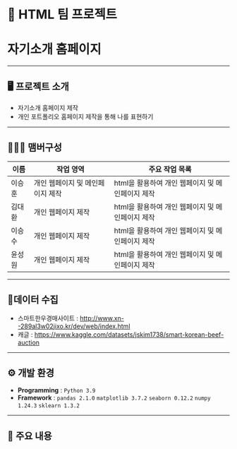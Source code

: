 # 🚩 HTML 팀 프로젝트
# **자기소개 홈페이지**
----------------------------------------------------------

## 🖥️ 프로젝트 소개
- 자기소개 홈페이지 제작
- 개인 포트폴리오 홈페이지 제작을 통해 나를 표현하기
----------------------------------------------------------


## 🧑‍🤝‍🧑 맴버구성

| 이름 | 작업 영역 | 주요 작업 목록 |
|---|---|---|
| 이승훈  | 개인 웹페이지 및 메인페이지 제작 | html을 활용하여 개인 웹페이지 및 메인페이지 제작 |
| 김대환  | 개인 웹페이지 제작 | html을 활용하여 개인 웹페이지 및 메인페이지 제작 | 
| 이승수  | 개인 웹페이지 제작 | html을 활용하여 개인 웹페이지 및 메인페이지 제작 |
| 윤성원  | 개인 웹페이지 제작 | html을 활용하여 개인 웹페이지 및 메인페이지 제작 |



----------------------------------------------------------

## 📂데이터 수집
- 스마트한우경매사이트 : http://www.xn--289al3w02jixo.kr/dev/web/index.html 
- 캐글 : https://www.kaggle.com/datasets/jskim1738/smart-korean-beef-auction

----------------------------------------------------------

## ⚙️ 개발 환경
- **Programming** : `Python 3.9`
- **Framework** : `pandas 2.1.0` `matplotlib 3.7.2` `seaborn 0.12.2`  `numpy 1.24.3` `sklearn 1.3.2` 

----------------------------------------------------------
## 📌 주요 내용
